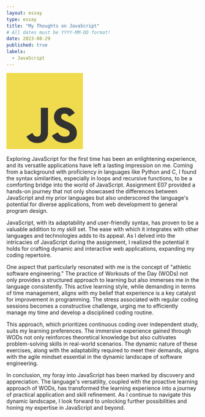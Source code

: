 ```yaml
---
layout: essay
type: essay
title: "My Thoughts on JavaScript"
# All dates must be YYYY-MM-DD format!
date: 2023-08-29
published: true
labels:
  - JavaScript
---
```


<img width="200px" class="rounded float-start pe-4" src="../img/javascript.jpg">

Exploring JavaScript for the first time has been an enlightening experience, and its versatile applications have left a lasting impression on me. Coming from a background with proficiency in languages like Python and C, I found the syntax similarities, especially in loops and recursive functions, to be a comforting bridge into the world of JavaScript. Assignment E07 provided a hands-on journey that not only showcased the differences between JavaScript and my prior languages but also underscored the language's potential for diverse applications, from web development to general program design.

JavaScript, with its adaptability and user-friendly syntax, has proven to be a valuable addition to my skill set. The ease with which it integrates with other languages and technologies adds to its appeal. As I delved into the intricacies of JavaScript during the assignment, I realized the potential it holds for crafting dynamic and interactive web applications, expanding my coding repertoire.

One aspect that particularly resonated with me is the concept of "athletic software engineering." The practice of Workouts of the Day (WODs) not only provides a structured approach to learning but also immerses me in the language consistently. This active learning style, while demanding in terms of time management, aligns with my belief that experience is a key catalyst for improvement in programming. The stress associated with regular coding sessions becomes a constructive challenge, urging me to efficiently manage my time and develop a disciplined coding routine.

This approach, which prioritizes continuous coding over independent study, suits my learning preferences. The immersive experience gained through WODs not only reinforces theoretical knowledge but also cultivates problem-solving skills in real-world scenarios. The dynamic nature of these exercises, along with the adaptability required to meet their demands, aligns with the agile mindset essential in the dynamic landscape of software engineering.

In conclusion, my foray into JavaScript has been marked by discovery and appreciation. The language's versatility, coupled with the proactive learning approach of WODs, has transformed the learning experience into a journey of practical application and skill refinement. As I continue to navigate this dynamic landscape, I look forward to unlocking further possibilities and honing my expertise in JavaScript and beyond.
